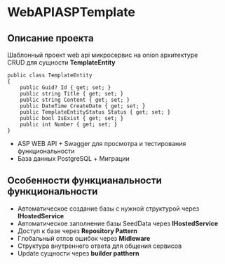 # WebAPIASPTemplate
## Описание проекта

Шаблонный проект web api микросервис на onion архитектуре  
CRUD для сущности **TemplateEntity**

```CSharp
public class TemplateEntity
{
    public Guid? Id { get; set; }
    public string Title { get; set; }
    public string Content { get; set; }
    public DateTime CreateDate { get; set; }
    public TemplateEntityStatus Status { get; set; }
    public bool IsExist { get; set; }
    public int Number { get; set; }
}
```

+ ASP WEB API + Swagger для просмотра и тестирования функциональности
+ База данных PostgreSQL + Миграции

## Особенности функцианальности функциональности
- Автоматическое создание базы с нужной структурой через **IHostedService**
- Автоматическое заполнение базы SeedData через **IHostedService**
- Доступ к базе через **Repository Pattern**
- Глобальный отлов ошибок через **Midleware**
- Структура внутреннего ответа для общения сервисов
- Update сущности через **builder patthern**

